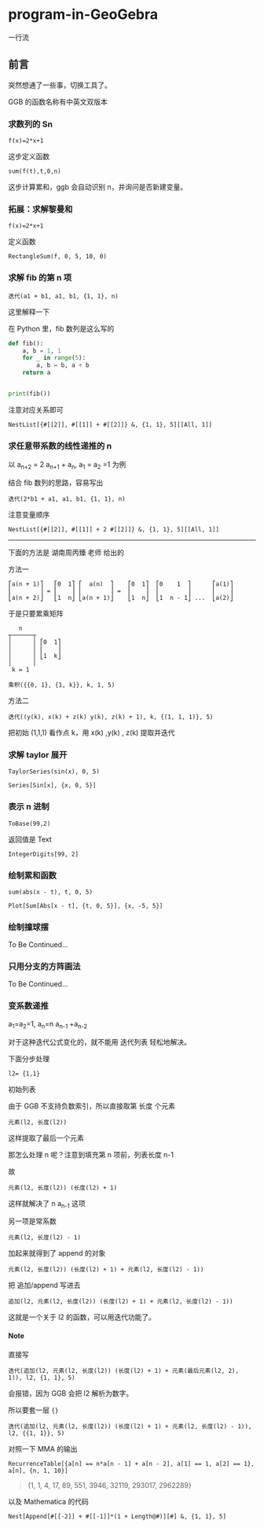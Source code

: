 # program-in-GeoGebra
一行流

## 前言

突然想通了一些事，切换工具了。

GGB 的函数名称有中英文双版本

### 求数列的 Sn

```
f(x)=2*x+1
```

这步定义函数

```
sum(f(t),t,0,n) 
```

这步计算累和，ggb 会自动识别 n，并询问是否新建变量。

### 拓展：求解黎曼和

```
f(x)=2*x+1
```

定义函数

```
RectangleSum(f, 0, 5, 10, 0)
```

### 求解 fib 的第 n 项

```
迭代(a1 + b1, a1, b1, {1, 1}, n)
```

这里解释一下

在 Python 里，fib 数列是这么写的

```py
def fib():
    a, b = 1, 1
    for _ in range(5):
        a, b = b, a + b
    return a


print(fib())
```

注意对应关系即可

```mma
NestList[{#[[2]], #[[1]] + #[[2]]} &, {1, 1}, 5][[All, 1]]
```

### 求任意带系数的线性递推的 n

以 a<sub>n+2</sub> = 2 a<sub>n+1</sub> + a<sub>n</sub>, a<sub>1</sub> = a<sub>2</sub> =1 为例

结合 fib 数列的思路，容易写出

```
迭代(2*b1 + a1, a1, b1, {1, 1}, n)
```

注意变量顺序

```mma
NestList[{#[[2]], #[[1]] + 2 #[[2]]} &, {1, 1}, 5][[All, 1]]
```

---

下面的方法是 湖南周丙臻 老师 给出的

方法一

```
⎡a(n + 1)⎤   ⎡0  1⎤ ⎡  a(n)  ⎤    ⎡0  1⎤  ⎡0    1  ⎤      ⎡a(1)⎤
⎢        ⎥ = ⎢    ⎥ ⎢        ⎥ =  ⎢    ⎥  ⎢        ⎥      ⎢    ⎥
⎣a(n + 2)⎦   ⎣1  n⎦ ⎣a(n + 1)⎦    ⎣1  n⎦  ⎣1  n - 1⎦ ...  ⎣a(2)⎦
```

于是只要累乘矩阵

```
   n
┬──────┬
│      │ ⎡0  1⎤
│      │ ⎢    ⎥
│      │ ⎣1  k⎦
│      │
 k = 1
```

```
乘积({{0, 1}, {1, k}}, k, 1, 5)
```

方法二

```
迭代((y(k), x(k) + z(k) y(k), z(k) + 1), k, {(1, 1, 1)}, 5)
```

把初始 (1,1,1) 看作点 k，用 x(k) ,y(k) , z(k) 提取并迭代

### 求解 taylor 展开

```
TaylorSeries(sin(x), 0, 5)
```

```mma
Series[Sin[x], {x, 0, 5}]
```

### 表示 n 进制

```
ToBase(99,2)
```

返回值是 Text

```mma
IntegerDigits[99, 2]
```

### 绘制累和函数

```
sum(abs(x - t), t, 0, 5)
```

```mma
Plot[Sum[Abs[x - t], {t, 0, 5}], {x, -5, 5}]
```

### 绘制撞球摆

To Be Continued...

### 只用分支的方阵画法

To Be Continued...

### 变系数递推

a<sub>1</sub>=a<sub>2</sub>=1, a<sub>n</sub>=n a<sub>n-1</sub> +a<sub>n-2</sub>

对于这种迭代公式变化的，就不能用 迭代列表 轻松地解决。

下面分步处理

```
l2= {1,1}
```

初始列表

由于 GGB 不支持负数索引，所以直接取第 长度 个元素

```
元素(l2, 长度(l2))
```

这样提取了最后一个元素

那怎么处理 n 呢？注意到填充第 n 项前，列表长度 n-1

故

```
元素(l2, 长度(l2)) (长度(l2) + 1)
```


这样就解决了 n a<sub>n-1</sub> 这项

另一项是常系数

```
元素(l2, 长度(l2) - 1)
```

加起来就得到了 append 的对象

```
元素(l2, 长度(l2)) (长度(l2) + 1) + 元素(l2, 长度(l2) - 1))
```

把 追加/append 写进去

```
追加(l2, 元素(l2, 长度(l2)) (长度(l2) + 1) + 元素(l2, 长度(l2) - 1))
```

这就是一个关于 l2 的函数，可以用迭代功能了。

#### Note

直接写

```
迭代(追加(l2, 元素(l2, 长度(l2)) (长度(l2) + 1) + 元素(最后元素(l2, 2), 1)), l2, {1, 1}, 5)
```

会报错，因为 GGB 会把 l2 解析为数字。

所以要套一层 `{}`

```
迭代(追加(l2, 元素(l2, 长度(l2)) (长度(l2) + 1) + 元素(l2, 长度(l2) - 1)), l2, {{1, 1}}, 5)
```

对照一下 MMA 的输出

```mma
RecurrenceTable[{a[n] == n*a[n - 1] + a[n - 2], a[1] == 1, a[2] == 1}, a[n], {n, 1, 10}]
```

> {1, 1, 4, 17, 89, 551, 3946, 32119, 293017, 2962289}

以及 Mathematica 的代码

```mma
Nest[Append[#[[-2]] + #[[-1]]*(1 + Length@#)][#] &, {1, 1}, 5]
```

